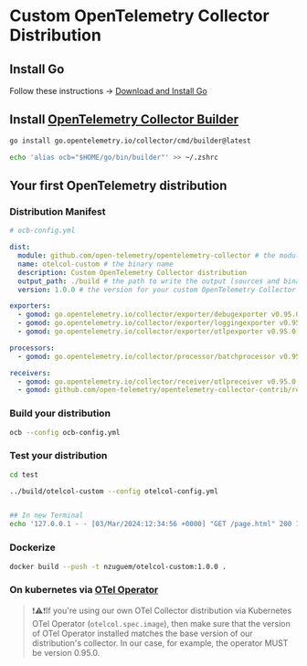 # Custom OpenTelemetry Collector Distribution

## Install Go

Follow these instructions  -> [Download and Install Go][go-install-doc]

## Install [OpenTelemetry Collector Builder][otelcol-builder-gh]

```bash
go install go.opentelemetry.io/collector/cmd/builder@latest

echo 'alias ocb="$HOME/go/bin/builder"' >> ~/.zshrc
```

## Your first OpenTelemetry distribution
###  Distribution Manifest

```yaml
# ocb-config.yml

dist:
  module: github.com/open-telemetry/opentelemetry-collector # the module name for the new distribution
  name: otelcol-custom # the binary name
  description: Custom OpenTelemetry Collector distribution
  output_path: ./build # the path to write the output (sources and binary)
  version: 1.0.0 # the version for your custom OpenTelemetry Collector

exporters:
  - gomod: go.opentelemetry.io/collector/exporter/debugexporter v0.95.0
  - gomod: go.opentelemetry.io/collector/exporter/loggingexporter v0.95.0
  - gomod: go.opentelemetry.io/collector/exporter/otlpexporter v0.95.0

processors:
  - gomod: go.opentelemetry.io/collector/processor/batchprocessor v0.95.0

receivers:
  - gomod: go.opentelemetry.io/collector/receiver/otlpreceiver v0.95.0
  - gomod: github.com/open-telemetry/opentelemetry-collector-contrib/receiver/filelogreceiver v0.95.0
```

### Build your distribution

```bash
ocb --config ocb-config.yml
```

### Test your distribution

```bash
cd test

../build/otelcol-custom --config otelcol-config.yml


## In new Terminal
echo '127.0.0.1 - - [03/Mar/2024:12:34:56 +0000] "GET /page.html" 200 1234' >> app.log
```

### Dockerize

```bash
docker build --push -t nzuguem/otelcol-custom:1.0.0 .
```

### On kubernetes via [OTel Operator][otel-operator-tutorial-gh]

> ❗⚠️❗If you're using our own OTel Collector distribution via Kubernetes OTel Operator (`otelcol.spec.image`), then make sure that the version of OTel Operator installed matches the base version of our distribution's collector. In our case, for example, the operator MUST be version 0.95.0.

<!-- Links -->
[go-install-doc]:https://go.dev/doc/install
[otelcol-builder-gh]:https://github.com/open-telemetry/opentelemetry-collector/tree/main/cmd/builder
[otel-operator-tutorial-gh]:https://github.com/nzuguem/opentelemetry-operator-tutorial